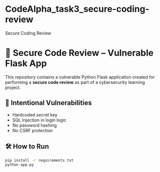 # CodeAlpha_task3_secure-coding-review
Secure Coding Review 
# 🔐 Secure Code Review – Vulnerable Flask App

This repository contains a vulnerable Python Flask application created for performing a **secure code review** as part of a cybersecurity learning project.

## 🚩 Intentional Vulnerabilities
- Hardcoded secret key
- SQL Injection in login logic
- No password hashing
- No CSRF protection

## 🛠 How to Run
```bash
pip install -r requirements.txt
python app.py
